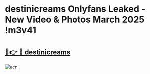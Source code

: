 # destinicreams Onlyfans Leaked - New Video & Photos March 2025 !m3v41

# <h2><a href="https://gkv74f.iuczelnia.edu.pl?title=destinicreams&ref=m3v41">🔗👉 🔴 destinicreams</a></h2>

[![acn](https://github.com/user-attachments/assets/0f9c940e-d8b0-45ae-aac7-cd30a18b3e1c)](https://gkv74f.iuczelnia.edu.pl?title=destinicreams&ref=m3v41)


